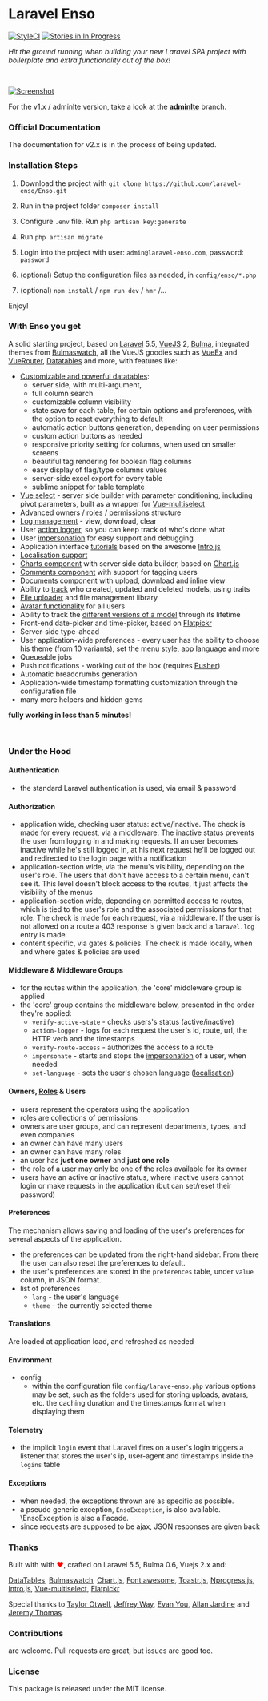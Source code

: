 <!--h-->
# Laravel Enso
[![StyleCI](https://styleci.io/repos/95136264/shield?branch=master)](https://styleci.io/repos/95136264)
[![Stories in In Progress](https://badge.waffle.io/laravel-enso/Enso.png?label=in%20progress&title=In%20Progress)](https://waffle.io/laravel-enso/Enso)
<!--/h-->

*Hit the ground running when building your new Laravel SPA project with boilerplate and extra functionality out of the box!*

&nbsp;

[![Screenshot](https://laravel-enso.github.io/enso/screenshots/bulma_cap000_thumb.png)](https://laravel-enso.github.io/enso/screenshots/bulma_cap000.png)

For the v1.x / adminlte version, take a look at the **[adminlte](https://github.com/laravel-enso/Enso/tree/adminlte)** branch.

<!--h-->
### Official Documentation

The documentation for v2.x is in the process of being updated.

<!--/h-->

### Installation Steps

1. Download the project with `git clone https://github.com/laravel-enso/Enso.git`

2. Run in the project folder `composer install`

3. Configure `.env` file. Run `php artisan key:generate`

4. Run `php artisan migrate`

5. Login into the project with user: `admin@laravel-enso.com`, password: `password`

6. (optional) Setup the configuration files as needed, in `config/enso/*.php`

7. (optional) `npm install` / `npm run dev` / `hmr` /...

Enjoy!

### With Enso you get
A solid starting project, based on [Laravel](https://laravel.com) 5.5, [VueJS](https://vuejs.org) 2, [Bulma](https://bulma.io), integrated themes from [Bulmaswatch](https://jenil.github.io/bulmaswatch), all the VueJS goodies such as [VueEx](https://vuex.vuejs.org/en) and [VueRouter](https://router.vuejs.org/en), [Datatables](https://datatables.net/) and more, with features like: 

- [Customizable and powerful datatables](https://github.com/laravel-enso/DataTable):
    - server side, with multi-argument,
    - full column search
    - customizable column visibility
    - state save for each table, for certain options and preferences, with the option to reset everything to default
    - automatic action buttons generation, depending on user permissions
    - custom action buttons as needed
    - responsive priority setting for columns, when used on smaller screens
    - beautiful tag rendering for boolean flag columns
    - easy display of flag/type columns values
    - server-side excel export for every table
    - sublime snippet for table template
- [Vue select](https://github.com/laravel-enso/Select) - server side builder with parameter conditioning, including pivot parameters, built as a wrapper for [Vue-multiselect](https://github.com/monterail/vue-multiselect)
- Advanced owners / [roles](https://github.com/laravel-enso/RoleManager) / [permissions](https://github.com/laravel-enso/PermissionManager) structure
- [Log management](https://github.com/laravel-enso/LogManager) -  view, download, clear
- User [action logger](https://github.com/laravel-enso/ActionLogger), so you can keep track of who's done what
- User [impersonation](https://github.com/laravel-enso/Impersonate) for easy support and debugging
- Application interface [tutorials](https://github.com/laravel-enso/TutorialManager) based on the awesome [Intro.js](http://introjs.com) 
- [Localisation support](https://github.com/laravel-enso/Localisation)
- [Charts component](https://github.com/laravel-enso/Charts) with server side data builder, based on [Chart.js](http://www.chartjs.org)
- [Comments component](https://github.com/laravel-enso/CommentsManager) with support for tagging users
- [Documents component](https://github.com/laravel-enso/DocumentsManager) with upload, download and inline view
- Ability to [track](https://github.com/laravel-enso/TrackWho) who created, updated and deleted models, using traits
- [File uploader](https://github.com/laravel-enso/FileManager) and file management library
- [Avatar functionality](https://github.com/laravel-enso/AvatarManager) for all users
- Ability to track the [different versions of a model](https://github.com/laravel-enso/HistoryTracker) through its lifetime
- Front-end date-picker and time-picker, based on [Flatpickr](https://chmln.github.io/flatpickr)
- Server-side type-ahead
- User application-wide preferences - every user has the ability to choose his theme (from 10 variants), set the menu style, app language and more
- Queueable jobs
- Push notifications - working out of the box (requires [Pusher](https://pusher.com))
- Automatic breadcrumbs generation
- Application-wide timestamp formatting customization through the configuration file
- many more helpers and hidden gems

**fully working in less than 5 minutes!**

&nbsp;
&nbsp;
&nbsp;


### Under the Hood

#### Authentication
 - the standard Laravel authentication is used, via email & password

#### Authorization
 - application wide, checking user status: active/inactive. The check is made for every request, via a middleware. The inactive status prevents the user from logging in and making requests. If an user becomes inactive while he's still logged in, at his next request he'll be logged out and redirected to the login page with a notification
 - application-section wide, via the menu's visibility, depending on the user's role. The users that don't have access to a certain menu, can't see it. This level doesn't block access to the routes, it just affects the visibility of the menus
 - application-section wide, depending on permitted access to routes, which is tied to the user's role and the associated permissions for that role. The check is made for each request, via a middleware. If the user is not allowed on a route a 403 response is given back and a `laravel.log` entry is made.
 - content specific, via gates & policies. The check is made locally, when and where gates & policies are used

#### Middleware & Middleware Groups
- for the routes within the application, the 'core' middleware group is applied
- the 'core' group contains the middleware below, presented in the order they're applied:
    - `verify-active-state` - checks users's status (active/inactive)
    - `action-logger` - logs for each request the user's id, route, url, the HTTP verb and the timestamps
    - `verify-route-access` - authorizes the access to a route
    - `impersonate` - starts and stops the [impersonation](https://github.com/laravel-enso/Impersonate) of a user, when needed
    - `set-language` - sets the user's chosen language ([localisation](https://github.com/laravel-enso/Localisation))

#### Owners, [Roles](https://github.com/laravel-enso/RoleManager) & Users
- users represent the operators using the application
- roles are collections of permissions
- owners are user groups, and can represent departments, types, and even companies
- an owner can have many users
- an owner can have many roles
- an user has **just one owner** and **just one role**
- the role of a user may only be one of the roles available for its owner
- users have an active or inactive status, where inactive users cannot login or make requests in the application (but can set/reset their password)

#### Preferences

The mechanism allows saving and loading of the user's preferences for several aspects of the application.
- the preferences can be updated from the right-hand sidebar. From there the user can also reset the preferences to default.
- the user's preferences are stored in the `preferences` table, under `value` column, in JSON format.
- list of preferences
    - `lang` - the user's language
    - `theme` - the currently selected theme    

#### Translations
Are loaded at application load, and refreshed as needed


#### Environment
- config
    - within the configuration file `config/larave-enso.php` various options may be set, such as the folders used for storing uploads, avatars, etc. the caching duration and the timestamps format when displaying them


#### Telemetry
- the implicit `login` event that Laravel fires on a user's login triggers a listener that stores the user's ip, user-agent and timestamps inside the `logins` table



#### Exceptions
- when needed, the exceptions thrown are as specific as possible. 
- a pseudo generic exception, `EnsoException`, is also available. \EnsoException is also a Facade.
- since requests are supposed to be ajax, JSON responses are given back 



### Thanks

Built with with <span style="color:red"> &#10084;&#65039;</span>, crafted on Laravel 5.5, Bulma 0.6, Vuejs 2.x and:

[DataTables](https://datatables.net),
[Bulmaswatch](https://jenil.github.io/bulmaswatch/), [Chart.js](http://chartjs.org),
[Font awesome](http://fontawesome.io), [Toastr.js](http://codeseven.github.io/toastr),
[Nprogress.js](http://ricostacruz.com/nprogress),
[Intro.js](http://introjs.com/), [Vue-multiselect](https://github.com/monterail/vue-multiselect),
[Flatpickr](https://chmln.github.io/flatpickr/)

Special thanks to [Taylor Otwell](https://laravel.com/), [Jeffrey Way](https://laracasts.com), [Evan You](https://vuejs.org/), [Allan Jardine](https://datatables.net) and [Jeremy Thomas](https://bulma.io).


<!--h-->
### Contributions

are welcome. Pull requests are great, but issues are good too.

### License

This package is released under the MIT license.
<!--/h-->
